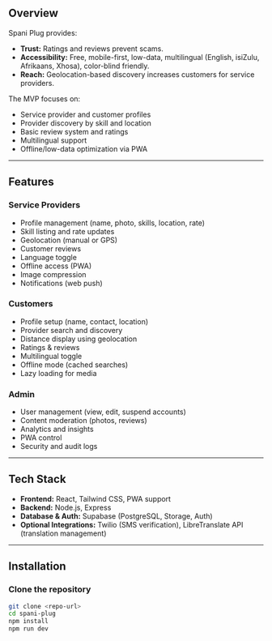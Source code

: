 ## Overview

Spani Plug provides:

- **Trust:** Ratings and reviews prevent scams.  
- **Accessibility:** Free, mobile-first, low-data, multilingual (English, isiZulu, Afrikaans, Xhosa), color-blind friendly.  
- **Reach:** Geolocation-based discovery increases customers for service providers.

The MVP focuses on:

- Service provider and customer profiles  
- Provider discovery by skill and location  
- Basic review system and ratings  
- Multilingual support  
- Offline/low-data optimization via PWA

---

## Features

### Service Providers

- Profile management (name, photo, skills, location, rate)  
- Skill listing and rate updates  
- Geolocation (manual or GPS)  
- Customer reviews  
- Language toggle  
- Offline access (PWA)  
- Image compression  
- Notifications (web push)

### Customers

- Profile setup (name, contact, location)  
- Provider search and discovery  
- Distance display using geolocation  
- Ratings & reviews  
- Multilingual toggle  
- Offline mode (cached searches)  
- Lazy loading for media

### Admin

- User management (view, edit, suspend accounts)  
- Content moderation (photos, reviews)  
- Analytics and insights  
- PWA control  
- Security and audit logs

---

## Tech Stack

- **Frontend:** React, Tailwind CSS, PWA support  
- **Backend:** Node.js, Express  
- **Database & Auth:** Supabase (PostgreSQL, Storage, Auth)  
- **Optional Integrations:** Twilio (SMS verification), LibreTranslate API (translation management)

---

## Installation

### Clone the repository

```bash
git clone <repo-url>
cd spani-plug
npm install
npm run dev